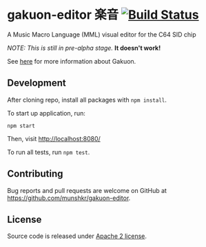 # gakuon-editor 楽音 [![Build Status](https://travis-ci.org/munshkr/gakuon-editor.svg?branch=master)](https://travis-ci.org/munshkr/gakuon-editor)
A Music Macro Language (MML) visual editor for the C64 SID chip

*NOTE: This is still in pre-alpha stage.* **It doesn't work!**

See [here](https://github.com/munshkr/gakuon) for more information about
Gakuon.


## Development

After cloning repo, install all packages with `npm install`.

To start up application, run:

    npm start

Then, visit [http://localhost:8080/](http://localhost:8080/)

To run all tests, run `npm test`.


## Contributing

Bug reports and pull requests are welcome on GitHub at
https://github.com/munshkr/gakuon-editor.


## License

Source code is released under [Apache 2 license](LICENSE).
